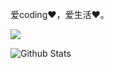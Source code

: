 爱coding❤️，爱生活❤️。

<a title="Hits" target="_blank" href="https://github.com/xhaoxiong/xhaoxiong"><img src="https://hits.b3log.org/xhaoxiong/xhaoxiong.svg"></a>

![Github Stats](https://github-readme-stats.vercel.app/api?username=xhaoxiong&show_icons=true)

<!--events start -->


<!--events end -->
